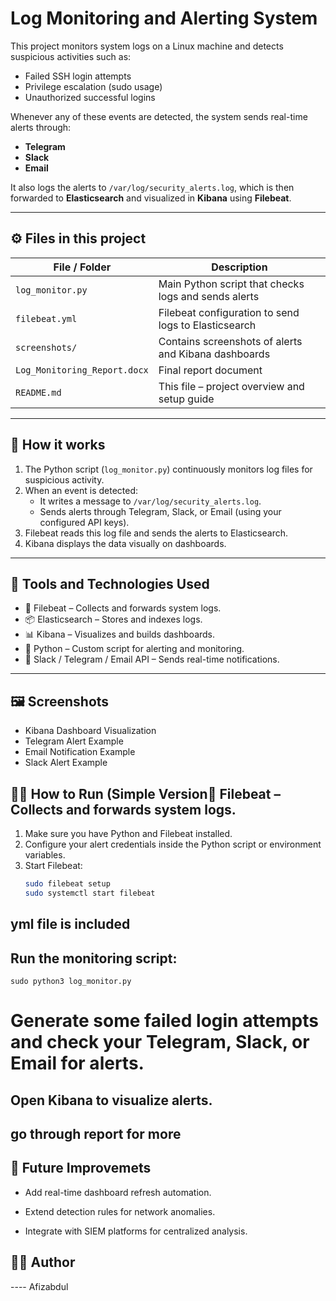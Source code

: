 # Log Monitoring and Alerting System

This project monitors system logs on a Linux machine and detects suspicious activities such as:
- Failed SSH login attempts  
- Privilege escalation (sudo usage)  
- Unauthorized successful logins  

Whenever any of these events are detected, the system sends real-time alerts through:
- **Telegram**
- **Slack**
- **Email**

It also logs the alerts to `/var/log/security_alerts.log`, which is then forwarded to **Elasticsearch** and visualized in **Kibana** using **Filebeat**.

---

## ⚙️ Files in this project

| File / Folder | Description |
|----------------|-------------|
| `log_monitor.py` | Main Python script that checks logs and sends alerts |
| `filebeat.yml` | Filebeat configuration to send logs to Elasticsearch |
| `screenshots/` | Contains screenshots of alerts and Kibana dashboards |
| `Log_Monitoring_Report.docx` | Final report document |
| `README.md` | This file – project overview and setup guide |

---

## 🚀 How it works

1. The Python script (`log_monitor.py`) continuously monitors log files for suspicious activity.  
2. When an event is detected:
   - It writes a message to `/var/log/security_alerts.log`.
   - Sends alerts through Telegram, Slack, or Email (using your configured API keys).
3. Filebeat reads this log file and sends the alerts to Elasticsearch.
4. Kibana displays the data visually on dashboards.

---

## 🧰 Tools and Technologies Used

- 🧩 Filebeat – Collects and forwards system logs.
- 📦 Elasticsearch – Stores and indexes logs.
- 📊 Kibana – Visualizes and builds dashboards.
- 🐍 Python – Custom script for alerting and monitoring.
- 🔔 Slack / Telegram / Email API – Sends real-time notifications.

---

## 🖼️ Screenshots

- Kibana Dashboard Visualization
- Telegram Alert Example
- Email Notification Example
- Slack Alert Example


## 👨‍💻 How to Run (Simple Version🧩 Filebeat – Collects and forwards system logs.

1. Make sure you have Python and Filebeat installed.  
2. Configure your alert credentials inside the Python script or environment variables.  
3. Start Filebeat:
   ```bash
   sudo filebeat setup
   sudo systemctl start filebeat
   
## yml file is included 

## Run the monitoring script:

    sudo python3 log_monitor.py

# Generate some failed login attempts and check your Telegram, Slack, or Email for alerts.



##  Open Kibana to visualize alerts.

##  go through report for more

## 🚀 Future Improvemets

- Add real-time dashboard refresh automation.

- Extend detection rules for network anomalies.

- Integrate with SIEM platforms for centralized analysis.

## 👨‍💻 Author

---- Afizabdul

